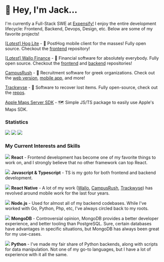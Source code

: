 
# 👋 Hey, I'm Jack...

I'm currently a Full-Stack SWE at [Expensify!](https://expensify.com) I enjoy the entire development lifecycle: Frontend, Backend, Devops, Design, etc. Below are some of my favorite projects!

[[*Latest*] Hog Lite](https://github.com/JS00001/hog-lite) - 🦔 PostHog mobile client for the masses! Fully open source. Checkout the [frontend](https://github.com/JS00001/hog-lite) repository!

[[*Latest*] Wallo Finance](https://github.com/JS00001/wallo-mobile) - 💸 Financial software for absolutely everybody. Fully open source. Checkout the [frontend](https://github.com/JS00001/wallo-api) and [backend](https://github.com/JS00001/wallo-backend) repositories!

[CampusRush](https://campusrush.app) - 🏫 Recruitment software for greek organizations. Check out the [web version](https://app.campusrush.app), [mobile app](https://apps.apple.com/us/app/campus-rush-recruitment/id6462791621), and more!

[Trackwyse](https://github.com/Trackwyse) - 📍 Software to recover lost items. Fully open-source, check out the [repos](https://github.com/trackwyse).

[Apple Maps Server SDK](https://github.com/JS00001/apple-maps-server-sdk) - 🗺️ Simple JS/TS package to easily use Apple's Maps SDK. 

### Statistics

![](http://github-profile-summary-cards.vercel.app/api/cards/profile-details?username=JS00001&theme=algolia)
![](http://github-profile-summary-cards.vercel.app/api/cards/repos-per-language?username=JS00001&theme=algolia)
![](http://github-profile-summary-cards.vercel.app/api/cards/stats?username=JS00001&theme=algolia)

###  My Current Interests and Skills

<img src="https://img.icons8.com/nolan/24/react-native.png"/> **React** - Frontend development has become one of my favorite things to work on, and I strongly believe that no other framework can top React.

<img src="https://img.icons8.com/color/24/000000/javascript.png"/> **Javascript & Typescript** - TS is my goto for both frontend and backend development. 

<img src="https://img.icons8.com/color/24/000000/apple-phone.png"/> **React Native** - A lot of my work ([Wallo](https://github.com/JS00001/wallo-mobile), [CampusRush](https://github.com/JS00001/campusrush-mobile), [Trackwyse](https://github.com/trackwyse)) has revolved around mobile work for the last four years. 

<img src="https://img.icons8.com/nolan/24/react-native.png"/> **Node.js** - Used for almost all of my backend codebases. While I've worked with Go, Python, Php, etc, I've always circled back to my roots.

<img src="https://img.icons8.com/color/24/000000/mongodb.png"/> **MongoDB** - Controversial opinion, MongoDB provides a better developer experience, and better tooling than PostgreSQL. Sure, certain databases have advantages in specific situations, but MongoDB has always been great for my use-cases.

<img src="https://img.icons8.com/color/24/000000/python.png"/> **Python** - I've made my fair share of Python backends, along with scripts for data manipulation. Not one of my go-to languages, but I have a lot of experience with it all the same. 



